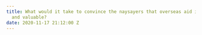 ```yaml
---
title: What would it take to convince the naysayers that overseas aid is important
  and valuable?
date: 2020-11-17 21:12:00 Z
---
```


